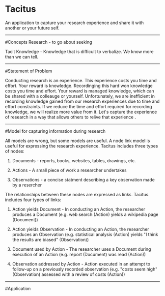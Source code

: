 # Tacitus
An application to capture your research experience and share it with another or your future self.

---

#Concepts
Research - to go about seeking

Tacit Knowledge - Knowledge that is difficult to verbalize.  We know more than we can tell.

---

#Statement of Problem

Conducting research is an experience.  This experience costs you time and effort.  Your reward is knowledge.  Recordinging this hard won knowledge costs you time and effort.  Your reward is managed knowledge, which can be shared with a colleauge or yourself.  Unfortunately, we are inefficient in recording knowledge gained from our research experiences due to time and effort constraints.  If we reduce the time and effort required for recording knowledge, we will realize more value from it.    Let's capture the experience of research in a way that allows others to relive that experience .    

---

#Model for capturing information during research

All models are wrong, but some models are useful.  A node link model is useful for expressing the research experience.  Tacitus includes three types of nodes:  

1. Documents - reports, books, websites, tables, drawings, etc.

2. Actions - A small piece of work a researcher undertakes

3. Observations - a concise statment describing a key observation made by a resercher

The relationships between these nodes are expressed as links. Tacitus includes four types of links:

1. Action yields Document - In conducting an Action, the researcher produces a Document (e.g. web search (Action) yields a wikipedia page (Document))

2. Action yields Observation - In conducting an Action, the researcher produces an Observation (e.g. statistical analysis (Action) yields "I think the results are biased" (Observation))

3. Document used by Action - The researcher uses a Document during execution of an Action (e.g. report (Document) was read (Action))  

4. Observation addressed by Action - Action executed in an attempt to follow-up on a previously recorded observation (e.g. "costs seem high" (Observation) assessed with a review of costs (Action))

---

#Application 

